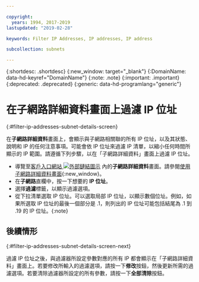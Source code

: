 ```yaml
---

copyright:
  years: 1994, 2017-2019
lastupdated: "2019-02-28"

keywords: Filter IP Addresses, IP addresses, IP address

subcollection: subnets

---
```


{:shortdesc: .shortdesc}
{:new_window: target="_blank"}
{:DomainName: data-hd-keyref="DomainName"}
{:note: .note}
{:important: .important}
{:deprecated: .deprecated}
{:generic: data-hd-programlang="generic"}

# 在子網路詳細資料畫面上過濾 IP 位址
{:#filter-ip-addresses-subnet-details-screen}

在**子網路詳細資料**畫面上，會顯示與子網路相關聯的所有 IP 位址，以及其狀態、說明和 IP 的任何注意事項。可能會依 IP 位址來過濾 IP 清單，以縮小任何時間所顯示的 IP 範圍。請遵循下列步驟，以在「子網路詳細資料」畫面上過濾 IP 位址。

* 導覽至[客戶入口網站 ![外部鏈結圖示](../../icons/launch-glyph.svg "外部鏈結圖示")](https://{DomainName}/) 內的**子網路詳細資料**畫面。請參閱[使用子網路詳細資料畫面](/docs/infrastructure/subnets?topic=subnets-view-subnet-details){:new_window}。
* 在**子網路**直欄中，按一下想要的 **IP 位址**。
* 選擇**過濾**標籤，以顯示過濾選項。
* 從下拉清單選取 IP 位址。可以選取局部 IP 位址，以顯示數個位址。例如，如果所選取 IP 位址的最後一個部分是 .1，則列出的 IP 位址可能包括結尾為 .1 到 .19 的 IP 位址。{:note}

## 後續情形
{:#filter-ip-addresses-subnet-details-screen-next}

過濾 IP 位址之後，與過濾器所設定參數對應的所有 IP 都會顯示在「子網路詳細資料」畫面上。若要修改所輸入的過濾選項，請按一下**修改**按鈕，然後更新所需的過濾選項。若要清除過濾器所設定的所有參數，請按一下**全部清除**按鈕。
